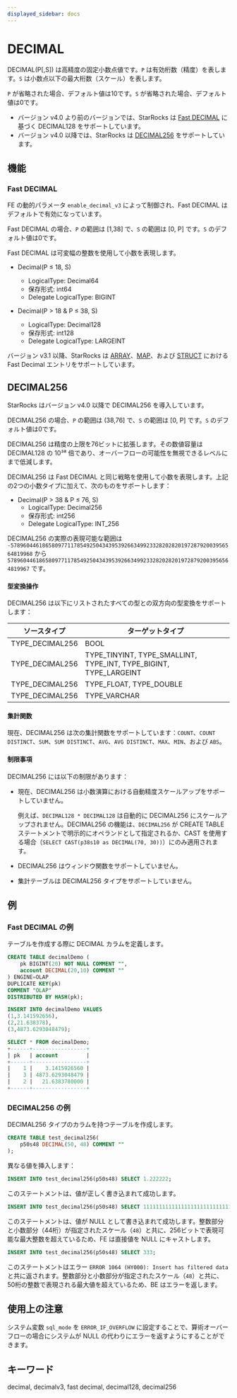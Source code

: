 ```yaml
---
displayed_sidebar: docs
---
```


# DECIMAL

DECIMAL(P[,S]) は高精度の固定小数点値です。`P` は有効桁数（精度）を表します。`S` は小数点以下の最大桁数（スケール）を表します。

`P` が省略された場合、デフォルト値は10です。`S` が省略された場合、デフォルト値は0です。

- バージョン v4.0 より前のバージョンでは、StarRocks は [Fast DECIMAL](#fast-decimal) に基づく DECIMAL128 をサポートしています。
- バージョン v4.0 以降では、StarRocks は [DECIMAL256](#decimal256) をサポートしています。

## 機能

### Fast DECIMAL

FE の動的パラメータ `enable_decimal_v3` によって制御され、Fast DECIMAL はデフォルトで有効になっています。

Fast DECIMAL の場合、`P` の範囲は [1,38] で、`S` の範囲は [0, P] です。`S` のデフォルト値は0です。

Fast DECIMAL は可変幅の整数を使用して小数を表現します。

- Decimal(P &le; 18, S)
  - LogicalType: Decimal64
  - 保存形式: int64
  - Delegate LogicalType: BIGINT

- Decimal(P &gt; 18 & P &le; 38, S)
  - LogicalType: Decimal128
  - 保存形式: int128
  - Delegate LogicalType: LARGEINT

バージョン v3.1 以降、StarRocks は [ARRAY](../semi_structured/Array.md)、[MAP](../semi_structured/Map.md)、および [STRUCT](../semi_structured/STRUCT.md) における Fast Decimal エントリをサポートしています。

## DECIMAL256

StarRocks はバージョン v4.0 以降で DECIMAL256 を導入しています。

DECIMAL256 の場合、`P` の範囲は (38,76] で、`S` の範囲は [0, P] です。`S` のデフォルト値は0です。

DECIMAL256 は精度の上限を76ビットに拡張します。その数値容量は DECIMAL128 の 10³⁸ 倍であり、オーバーフローの可能性を無視できるレベルにまで低減します。

DECIMAL256 は Fast DECIMAL と同じ戦略を使用して小数を表現します。上記の2つの小数タイプに加えて、次のものをサポートします：

- Decimal(P &gt; 38 & P &le; 76, S)
  - LogicalType: Decimal256
  - 保存形式: int256
  - Delegate LogicalType: INT_256

DECIMAL256 の実際の表現可能な範囲は `-57896044618658097711785492504343953926634992332820282019728792003956564819968` から `57896044618658097711785492504343953926634992332820282019728792003956564819967` です。

#### 型変換操作

DECIMAL256 は以下にリストされたすべての型との双方向の型変換をサポートします：

| ソースタイプ     | ターゲットタイプ                                                      |
| --------------- | ----------------------------------------------------------------- |
| TYPE_DECIMAL256 | BOOL                                                              |
| TYPE_DECIMAL256 | TYPE_TINYINT, TYPE_SMALLINT, TYPE_INT, TYPE_BIGINT, TYPE_LARGEINT |
| TYPE_DECIMAL256 | TYPE_FLOAT, TYPE_DOUBLE                                           |
| TYPE_DECIMAL256 | TYPE_VARCHAR                                                      |

#### 集計関数

現在、DECIMAL256 は次の集計関数をサポートしています：`COUNT`、`COUNT DISTINCT`、`SUM`、`SUM DISTINCT`、`AVG`、`AVG DISTINCT`、`MAX`、`MIN`、および `ABS`。

#### 制限事項

DECIMAL256 には以下の制限があります：

- 現在、DECIMAL256 は小数演算における自動精度スケールアップをサポートしていません。

  例えば、`DECIMAL128 * DECIMAL128` は自動的に DECIMAL256 にスケールアップされません。DECIMAL256 の機能は、`DECIMAL256` が CREATE TABLE ステートメントで明示的にオペランドとして指定されるか、CAST を使用する場合（`SELECT CAST(p38s10 as DECIMAL(70, 30))`）にのみ適用されます。

- DECIMAL256 はウィンドウ関数をサポートしていません。

- 集計テーブルは DECIMAL256 タイプをサポートしていません。

## 例

### Fast DECIMAL の例

テーブルを作成する際に DECIMAL カラムを定義します。

```SQL
CREATE TABLE decimalDemo (
    pk BIGINT(20) NOT NULL COMMENT "",
    account DECIMAL(20,10) COMMENT ""
) ENGINE=OLAP 
DUPLICATE KEY(pk)
COMMENT "OLAP"
DISTRIBUTED BY HASH(pk);

INSERT INTO decimalDemo VALUES
(1,3.141592656),
(2,21.638378),
(3,4873.6293048479);

SELECT * FROM decimalDemo;
+------+-----------------+
| pk   | account         |
+------+-----------------+
|    1 |    3.1415926560 |
|    3 | 4873.6293048479 |
|    2 |   21.6383780000 |
+------+-----------------+
```

### DECIMAL256 の例

DECIMAL256 タイプのカラムを持つテーブルを作成します。

```SQL
CREATE TABLE test_decimal256(
    p50s48 DECIMAL(50, 48) COMMENT ""
);
```

異なる値を挿入します：

```SQL
INSERT INTO test_decimal256(p50s48) SELECT 1.222222;
```

このステートメントは、値が正しく書き込まれて成功します。

```SQL
INSERT INTO test_decimal256(p50s48) SELECT 11111111111111111111111111111111111111111111.222222;
```

このステートメントは、値が NULL として書き込まれて成功します。整数部分と小数部分（44桁）が指定されたスケール（`48`）と共に、256ビットで表現可能な最大整数を超えているため、FE は直接値を NULL にキャストします。

```SQL
INSERT INTO test_decimal256(p50s48) SELECT 333;
```

このステートメントはエラー `ERROR 1064 (HY000): Insert has filtered data` と共に返されます。整数部分と小数部分が指定されたスケール（`48`）と共に、50桁の整数で表現される最大値を超えているため、BE はエラーを返します。

## 使用上の注意

システム変数 `sql_mode` を `ERROR_IF_OVERFLOW` に設定することで、算術オーバーフローの場合にシステムが NULL の代わりにエラーを返すようにすることができます。

## キーワード

decimal, decimalv3, fast decimal, decimal128, decimal256